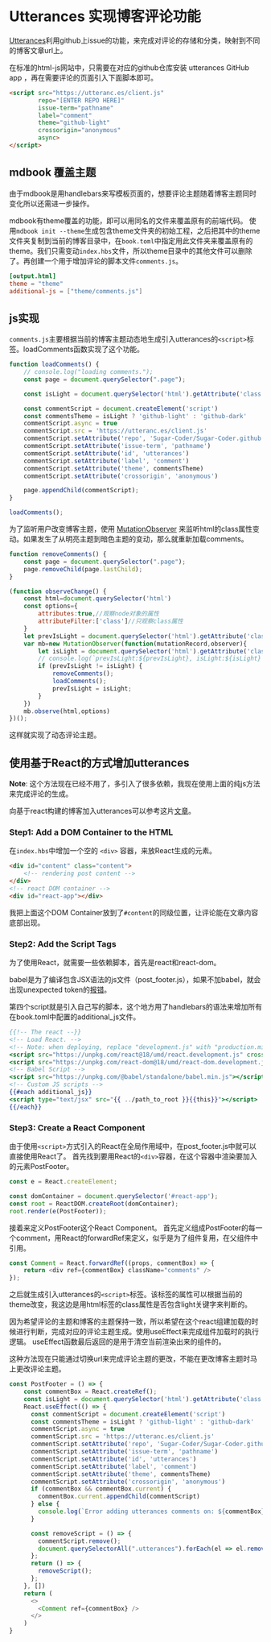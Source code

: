 # Utterances 实现博客评论功能
[Utterances](https://utteranc.es/)利用github上issue的功能，来完成对评论的存储和分类，映射到不同的博客文章url上。

在标准的html-js网站中，只需要在对应的github仓库安装 utterances GitHub app ，再在需要评论的页面引入下面脚本即可。
```html
<script src="https://utteranc.es/client.js"
        repo="[ENTER REPO HERE]"
        issue-term="pathname"
        label="comment"
        theme="github-light"
        crossorigin="anonymous"
        async>
</script>
```

## mdbook 覆盖主题
由于mdbook是用handlebars来写模板页面的，想要评论主题随着博客主题同时变化所以还需进一步操作。

mdbook有theme覆盖的功能，即可以用同名的文件来覆盖原有的前端代码。
使用``mdbook init --theme``生成包含theme文件夹的初始工程，之后把其中的theme文件夹复制到当前的博客目录中，在``book.toml``中指定用此文件夹来覆盖原有的theme。我们只需变动``index.hbs``文件，所以theme目录中的其他文件可以删除了。再创建一个用于增加评论的脚本文件``comments.js``。
```toml
[output.html]
theme = "theme"
additional-js = ["theme/comments.js"]
```

## js实现
``comments.js``主要根据当前的博客主题动态地生成引入utterances的``<script>``标签。loadComments函数实现了这个功能。
```javascript
function loadComments() {
    // console.log("loading comments.");
    const page = document.querySelector(".page");

    const isLight = document.querySelector('html').getAttribute('class').indexOf('light') != -1;

    const commentScript = document.createElement('script')
    const commentsTheme = isLight ? 'github-light' : 'github-dark'
    commentScript.async = true
    commentScript.src = 'https://utteranc.es/client.js'
    commentScript.setAttribute('repo', 'Sugar-Coder/Sugar-Coder.github.io')
    commentScript.setAttribute('issue-term', 'pathname')
    commentScript.setAttribute('id', 'utterances')
    commentScript.setAttribute('label', 'comment')
    commentScript.setAttribute('theme', commentsTheme)
    commentScript.setAttribute('crossorigin', 'anonymous')

    page.appendChild(commentScript);
}

loadComments();
```

为了监听用户改变博客主题，使用 [MutationObserver](https://developer.mozilla.org/en-US/docs/Web/API/MutationObserver) 来监听html的class属性变动。如果发生了从明亮主题到暗色主题的变动，那么就重新加载comments。

```javascript
function removeComments() {
    const page = document.querySelector(".page");
    page.removeChild(page.lastChild);
}

(function observeChange() {
    const html=document.querySelector('html')
    const options={
        attributes:true,//观察node对象的属性
        attributeFilter:['class']//只观察class属性
    }
    let prevIsLight = document.querySelector('html').getAttribute('class').indexOf('light') != -1;
    var mb=new MutationObserver(function(mutationRecord,observer){
        let isLight = document.querySelector('html').getAttribute('class').indexOf('light') != -1;
        // console.log(`prevIsLight:${prevIsLight}, isLight:${isLight}`)
        if (prevIsLight != isLight) {
            removeComments();
            loadComments();
            prevIsLight = isLight;
        }
    })
    mb.observe(html,options)
})();
```

这样就实现了动态评论主题。

## 使用基于React的方式增加utterances

**Note**: 这个方法现在已经不用了，多引入了很多依赖，我现在使用上面的纯js方法来完成评论的生成。

向基于react构建的博客加入utterances可以参考这片[文章](https://abba.dev/blog/blog-comments-with-utterances)。

### Step1: Add a DOM Container to the HTML
在``index.hbs``中增加一个空的 ``<div>`` 容器，来放React生成的元素。
```html
<div id="content" class="content">
    <!-- rendering post content -->
</div>
<!-- react DOM container -->
<div id="react-app"></div> 
```
我把上面这个DOM Container放到了``#content``的同级位置，让评论能在文章内容底部出现。

### Step2: Add the Script Tags
为了使用React，就需要一些依赖脚本，首先是react和react-dom。

babel是为了编译包含JSX语法的js文件（post_footer.js），如果不加babel，就会出现unexpected token的[报错](https://nextjs.org/learn/foundations/from-javascript-to-react/getting-started-with-react)。

第四个script就是引入自己写的脚本，这个地方用了handlebars的语法来增加所有在book.toml中配置的additional_js文件。

```handlebars
{{!-- The react --}}
<!-- Load React. -->
<!-- Note: when deploying, replace "development.js" with "production.min.js". -->
<script src="https://unpkg.com/react@18/umd/react.development.js" crossorigin></script>
<script src="https://unpkg.com/react-dom@18/umd/react-dom.development.js" crossorigin></script>
<!-- Babel Script -->
<script src="https://unpkg.com/@babel/standalone/babel.min.js"></script>
<!-- Custom JS scripts -->
{{#each additional_js}}
<script type="text/jsx" src="{{ ../path_to_root }}{{this}}"></script>
{{/each}}
```

### Step3: Create a React Component
由于使用``<script>``方式引入的React在全局作用域中，在post_footer.js中就可以直接使用React了。
首先找到要用React的``<div>``容器，在这个容器中渲染要加入的元素PostFooter。
```javascript
const e = React.createElement;

const domContainer = document.querySelector('#react-app');
const root = ReactDOM.createRoot(domContainer);
root.render(e(PostFooter));
```

接着来定义PostFooter这个React Component。
首先定义组成PostFooter的每一个comment，用React的forwardRef来定义，似乎是为了组件复用，在父组件中引用。
```javascript
const Comment = React.forwardRef((props, commentBox) => {
    return <div ref={commentBox} className="comments" />
});
```

之后就生成引入utterances的``<script>``标签。该标签的属性可以根据当前的theme改变，我这边是用html标签的class属性是否包含light关键字来判断的。

因为希望评论的主题和博客的主题保持一致，所以希望在这个react组建加载的时候进行判断，完成对应的评论主题生成。使用useEffect来完成组件加载时的执行逻辑。
useEffect函数最后返回的是用于清空当前渲染出来的组件的。

这种方法现在只能通过切换url来完成评论主题的更改，不能在更改博客主题时马上更改评论主题。

```javascript
const PostFooter = () => {
    const commentBox = React.createRef();
    const isLight = document.querySelector('html').getAttribute('class').indexOf('light') != -1;
    React.useEffect(() => {
      const commentScript = document.createElement('script')
      const commentsTheme = isLight ? 'github-light' : 'github-dark'
      commentScript.async = true
      commentScript.src = 'https://utteranc.es/client.js'
      commentScript.setAttribute('repo', 'Sugar-Coder/Sugar-Coder.github.io')
      commentScript.setAttribute('issue-term', 'pathname')
      commentScript.setAttribute('id', 'utterances')
      commentScript.setAttribute('label', 'comment')
      commentScript.setAttribute('theme', commentsTheme)
      commentScript.setAttribute('crossorigin', 'anonymous')
      if (commentBox && commentBox.current) {
        commentBox.current.appendChild(commentScript)
      } else {
        console.log(`Error adding utterances comments on: ${commentBox}`)
      }

      const removeScript = () => {
        commentScript.remove();
        document.querySelectorAll(".utterances").forEach(el => el.remove());
      };
      return () => {
        removeScript();
      };
    }, [])
    return (
      <>
        <Comment ref={commentBox} />
      </>
    )
}
```